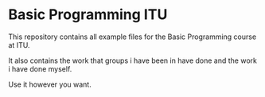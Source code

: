 # Basic Programming ITU
This repository contains all example files for the Basic Programming course at ITU.

It also contains the work that groups i have been in have done and the work i have done myself.

Use it however you want.
